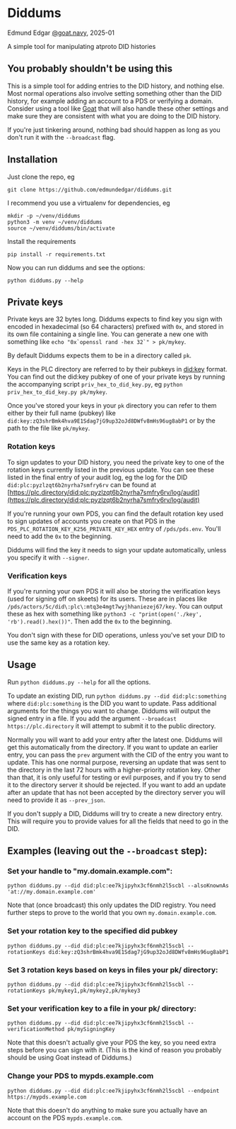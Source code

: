 # Diddums

Edmund Edgar [@goat.navy](https://bsky.app/profile/goat.navy), 2025-01

A simple tool for manipulating atproto DID histories

## You probably shouldn't be using this

This is a simple tool for adding entries to the DID history, and nothing else. Most normal operations also involve setting something other than the DID history, for example adding an account to a PDS or verifying a domain. Consider using a tool like [Goat](https://github.com/bluesky-social/indigo/blob/main/cmd/goat/README.md) that will also handle these other settings and make sure they are consistent with what you are doing to the DID history.

If you're just tinkering around, nothing bad should happen as long as you don't run it with the `--broadcast` flag.

## Installation

Just clone the repo, eg

    git clone https://github.com/edmundedgar/diddums.git

I recommend you use a virtualenv for dependencies, eg

    mkdir -p ~/venv/diddums
    python3 -m venv ~/venv/diddums
    source ~/venv/diddums/bin/activate

Install the requirements

    pip install -r requirements.txt

Now you can run diddums and see the options:

    python diddums.py --help

## Private keys

Private keys are 32 bytes long. Diddums expects to find key you sign with encoded in hexadecimal (so 64 characters) prefixed with `0x`, and stored in its own file containing a single line. You can generate a new one with something like ``echo "0x`openssl rand -hex 32`" > pk/mykey``.

By default Diddums expects them to be in a directory called `pk`.

Keys in the PLC directory are referred to by their pubkeys in [did:key](https://w3c-ccg.github.io/did-method-key/) format. You can find out the did:key pubkey of one of your private keys by running the accompanying script `priv_hex_to_did_key.py`, eg `python priv_hex_to_did_key.py pk/mykey`.

Once you've stored your keys in your `pk` directory you can refer to them either by their full name (pubkey) like `did:key:zQ3shrBmk4hva9E1Sdag7jG9up32oJd8DWfv8mHs96ug8abP1` or by the path to the file like `pk/mykey`.

### Rotation keys

To sign updates to your DID history, you need the private key to one of the rotation keys currently listed in the previous update. You can see these listed in the final entry of your audit log, eg the log for the DID `did:plc:pyzlzqt6b2nyrha7smfry6rv` can be found at [https://plc.directory/did:plc:pyzlzqt6b2nyrha7smfry6rv/log/audit](https://plc.directory/did:plc:pyzlzqt6b2nyrha7smfry6rv/log/audit)

If you're running your own PDS, you can find the default rotation key used to sign updates of accounts you create on that PDS in the `PDS_PLC_ROTATION_KEY_K256_PRIVATE_KEY_HEX` entry of `/pds/pds.env`. You'll need to add the `0x` to the beginning.

Diddums will find the key it needs to sign your update automatically, unless you specify it with `--signer`.

### Verification keys

If you're running your own PDS it will also be storing the verification keys (used for signing off on skeets) for its users. These are in places like `/pds/actors/5c/did\:plc\:mtq3e4mgt7wyjhhaniezej67/key`. You can output these as hex with something like `python3 -c "print(open('./key', 'rb').read().hex())"`. Then add the `0x` to the beginning.

You don't sign with these for DID operations, unless you've set your DID to use the same key as a rotation key.

## Usage

Run `python diddums.py --help` for all the options.

To update an existing DID, run `python diddums.py --did did:plc:something` where `did:plc:something` is the DID you want to update. Pass additional arguments for the things you want to change. Diddums will output the signed entry in a file. If you add the argument `--broadcast https://plc.directory` it will attempt to submit it to the public directory.

Normally you will want to add your entry after the latest one. Diddums will get this automatically from the directory. If you want to update an earlier entry, you can pass the `prev` argument with the CID of the entry you want to update. This has one normal purpose, reversing an update that was sent to the directory in the last 72 hours with a higher-priority rotation key. Other than that, it is only useful for testing or evil purposes, and if you try to send it to the directory server it should be rejected. If you want to add an update after an update that has not been accepted by the directory server you will need to provide it as `--prev_json`.

If you don't supply a DID, Diddums will try to create a new directory entry. This will require you to provide values for all the fields that need to go in the DID.

## Examples (leaving out the `--broadcast` step):

### Set your handle to "my.domain.example.com":

    python diddums.py --did did:plc:ee7kjipyhx3cf6nmh2l5scbl --alsoKnownAs 'at://my.domain.example.com'

Note that (once broadcast) this only updates the DID registry. You need further steps to prove to the world that you own `my.domain.example.com`.

### Set your rotation key to the specified did pubkey

    python diddums.py --did did:plc:ee7kjipyhx3cf6nmh2l5scbl --rotationKeys did:key:zQ3shrBmk4hva9E1Sdag7jG9up32oJd8DWfv8mHs96ug8abP1

### Set 3 rotation keys based on keys in files your pk/ directory:

    python diddums.py --did did:plc:ee7kjipyhx3cf6nmh2l5scbl --rotationKeys pk/mykey1,pk/mykey2,pk/mykey3

### Set your verification key to a file in your pk/ directory:

    python diddums.py --did did:plc:ee7kjipyhx3cf6nmh2l5scbl --verificationMethod pk/mySigningKey

Note that this doesn't actually give your PDS the key, so you need extra steps before you can sign with it. (This is the kind of reason you probably should be using Goat instead of Diddums.)

### Change your PDS to mypds.example.com

    python diddums.py --did did:plc:ee7kjipyhx3cf6nmh2l5scbl --endpoint https://mypds.example.com

Note that this doesn't do anything to make sure you actually have an account on the PDS `mypds.example.com`.
